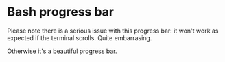 # Bash progress bar

Please note there is a serious issue with this progress bar: it won't work as expected if the terminal scrolls. Quite embarrasing.

Otherwise it's a beautiful progress bar.
